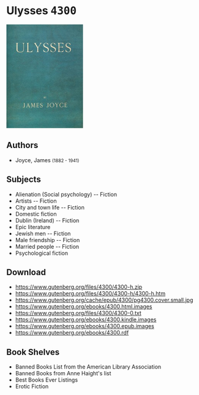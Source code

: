 # Ulysses <kbd>4300</kbd>

![](./cover.medium.jpg "")

## Authors


 - Joyce, James <small>(1882 - 1941)</small>

## Subjects


 - Alienation (Social psychology) -- Fiction
 - Artists -- Fiction
 - City and town life -- Fiction
 - Domestic fiction
 - Dublin (Ireland) -- Fiction
 - Epic literature
 - Jewish men -- Fiction
 - Male friendship -- Fiction
 - Married people -- Fiction
 - Psychological fiction

## Download


 - https://www.gutenberg.org/files/4300/4300-h.zip
 - https://www.gutenberg.org/files/4300/4300-h/4300-h.htm
 - https://www.gutenberg.org/cache/epub/4300/pg4300.cover.small.jpg
 - https://www.gutenberg.org/ebooks/4300.html.images
 - https://www.gutenberg.org/files/4300/4300-0.txt
 - https://www.gutenberg.org/ebooks/4300.kindle.images
 - https://www.gutenberg.org/ebooks/4300.epub.images
 - https://www.gutenberg.org/ebooks/4300.rdf

## Book Shelves


 - Banned Books List from the American Library Association
 - Banned Books from Anne Haight's list
 - Best Books Ever Listings
 - Erotic Fiction
